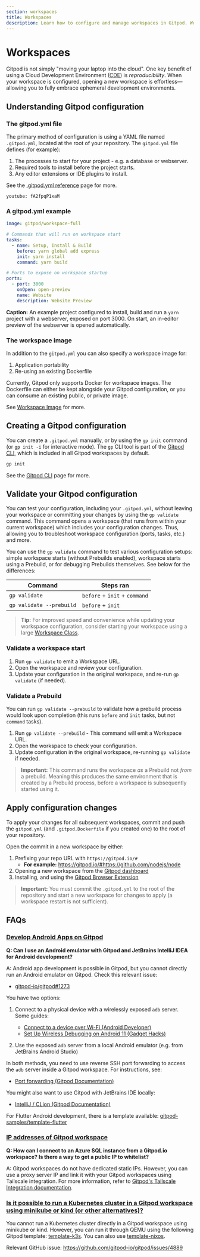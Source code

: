 ```yaml
---
section: workspaces
title: Workspaces
description: Learn how to configure and manage workspaces in Gitpod. Workspaces are ephemeral development environments that are created on demand and can be shared with others to collaborate.
---
```


<script context="module">
  export const prerender = true;
</script>

# Workspaces

Gitpod is not simply "moving your laptop into the cloud". One key benefit of using a Cloud Development Environment ([CDE](/cde)) is _reproducibility_. When your workspace is configured, opening a new workspace is effortless—allowing you to fully embrace ephemeral development environments.

## Understanding Gitpod configuration

### The gitpod.yml file

The primary method of configuration is using a YAML file named `.gitpod.yml`, located at the root of your repository. The `gitpod.yml` file defines (for example):

1. The processes to start for your project - e.g. a database or webserver.
2. Required tools to install before the project starts.
3. Any editor extensions or IDE plugins to install.

See the [.gitpod.yml reference](/docs/references/gitpod-yml) page for more.

`youtube: fA2fpqP1xaM`

### A gitpod.yml example

```yml
image: gitpod/workspace-full

# Commands that will run on workspace start
tasks:
  - name: Setup, Install & Build
    before: yarn global add express
    init: yarn install
    command: yarn build

# Ports to expose on workspace startup
ports:
  - port: 3000
    onOpen: open-preview
    name: Website
    description: Website Preview
```

**Caption:** An example project configured to install, build and run a `yarn` project with a webserver, exposed on port 3000. On start, an in-editor preview of the webserver is opened automatically.

### The workspace image

In addition to the `gitpod.yml` you can also specify a workspace image for:

1. Application portability
2. Re-using an existing Dockerfile

Currently, Gitpod only supports Docker for workspace images. The Dockerfile can either be kept alongside your Gitpod configuration, or you can consume an existing public, or private image.

See [Workspace Image](/docs/configure/workspaces/workspace-image) for more.

## Creating a Gitpod configuration

You can create a `.gitpod.yml` manually, or by using the `gp init` command (or `gp init -i` for interactive mode). The `gp` CLI tool is part of the [Gitpod CLI](/docs/references/gitpod-cli), which is included in all Gitpod workspaces by default.

```sh
gp init
```

See the [Gitpod CLI](/docs/references/gitpod-cli) page for more.

## Validate your Gitpod configuration

You can test your configuration, including your `.gitpod.yml`, without leaving your workspace or committing your changes by using the `gp validate` command. This command opens a workspace (that runs from within your current workspace) which includes your configuration changes. Thus, allowing you to troubleshoot workspace configuration (ports, tasks, etc.) and more.

You can use the `gp validate` command to test various configuration setups: simple workspace starts (without Prebuilds enabled), workspace starts using a Prebuild, or for debugging Prebuilds themselves. See below for the differences:

| Command                  | Steps ran                     |
| ------------------------ | ----------------------------- |
| `gp validate`            | `before` + `init` + `command` |
| `gp validate --prebuild` | `before` + `init`             |

<!-- | `gp validate --from="prebuild"` | `before` + `command`          | -->

> **Tip:** For improved speed and convenience while updating your workspace configuration, consider starting your workspace using a large [Workspace Class](/docs/configure/workspaces/workspace-classes).

### Validate a workspace start

1. Run `gp validate` to emit a Workspace URL.
2. Open the workspace and review your configuration.
3. Update your configuration in the original workspace, and re-run `gp validate` (if needed).

### Validate a Prebuild

You can run `gp validate --prebuild` to validate how a prebuild process would look upon completion (this runs `before` and `init` tasks, but not `command` tasks).

1. Run `gp validate --prebuild` - This command will emit a Workspace URL.
2. Open the workspace to check your configuration.
3. Update configuration in the original workspace, re-running `gp validate` if needed.

> **Important:** This command runs the workspace _as_ a Prebuild not _from_ a prebuild. Meaning this produces the same environment that is created by a Prebuild process, before a workspace is subsequently started using it.

## Apply configuration changes

To apply your changes for all subsequent workspaces, commit and push the `gitpod.yml` (and `.gitpod.Dockerfile` if you created one) to the root of your repository.

Open the commit in a new workspace by either:

1. Prefixing your repo URL with `https://gitpod.io/#`
   - **For example:** https://gitpod.io/#https://github.com/nodejs/node
2. Opening a new workspace from the [Gitpod dashboard](https://gitpod.io/dashboard)
3. Installing, and using the [Gitpod Browser Extension](/docs/configure/user-settings/browser-extension#browser-extension)

> **Important:** You must commit the `.gitpod.yml` to the root of the repository and start a new workspace for changes to apply (a workspace restart is not sufficient).

## FAQs

### [Develop Android Apps on Gitpod](https://discord.com/channels/816244985187008514/1107341075384897598)

**Q: Can I use an Android emulator with Gitpod and JetBrains IntelliJ IDEA for Android development?**

A: Android app development is possible in Gitpod, but you cannot directly run an Android emulator on Gitpod. Check this relevant issue:
- [gitpod-io/gitpod#1273](https://github.com/gitpod-io/gitpod/issues/1273)

You have two options:

1. Connect to a physical device with a wirelessly exposed `adb` server. Some guides:
   - [Connect to a device over Wi-Fi (Android Developer)](https://developer.android.com/tools/adb#connect-to-a-device-over-wi-fi)
   - [Set Up Wireless Debugging on Android 11 (Gadget Hacks)](https://android.gadgethacks.com/how-to/set-up-wireless-debugging-android-11-send-adb-commands-without-usb-cable-0302898/)
   
2. Use the exposed `adb` server from a local Android emulator (e.g. from JetBrains Android Studio)

In both methods, you need to use reverse SSH port forwarding to access the `adb` server inside a Gitpod workspace. For instructions, see:
- [Port forwarding (Gitpod Documentation)](https://www.gitpod.io/docs/configure/workspaces/ports#port-forwarding)

You might also want to use Gitpod with JetBrains IDE locally:
- [IntelliJ / CLion (Gitpod Documentation)](https://www.gitpod.io/docs/references/ides-and-editors/intellij)

For Flutter Android development, there is a template available: [gitpod-samples/template-flutter](https://github.com/gitpod-samples/template-flutter)

### [IP addresses of Gitpod workspace](https://discord.com/channels/816244985187008514/1099925986088333424)

**Q: How can I connect to an Azure SQL instance from a Gitpod.io workspace? Is there a way to get a public IP to whitelist?**

A: Gitpod workspaces do not have dedicated static IPs. However, you can use a proxy server IP and link it with your Gitpod workspaces using Tailscale integration. For more information, refer to [Gitpod's Tailscale Integration documentation](https://www.gitpod.io/docs/integrations/tailscale).

### [Is it possible to run a Kubernetes cluster in a Gitpod workspace using minikube or kind (or other alternatives)?](https://discord.com/channels/816244985187008514/1094565343038550016)

You cannot run a Kubernetes cluster directly in a Gitpod workspace using minikube or kind. However, you can run it through QEMU using the following Gitpod template: [template-k3s](https://github.com/gitpod-io/template-k3s). You can also use [template-nixos](https://github.com/gitpod-io/template-nixos).

Relevant GitHub issue: https://github.com/gitpod-io/gitpod/issues/4889
